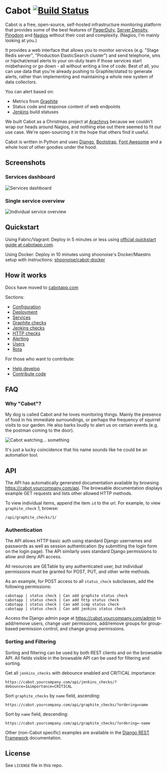 Cabot [![Build Status](https://travis-ci.org/arachnys/cabot.svg?branch=master)](https://travis-ci.org/arachnys/cabot)
=====

Cabot is a free, open-source, self-hosted infrastructure monitoring platform that provides some of the best features of [PagerDuty](http://www.pagerduty.com), [Server Density](http://www.serverdensity.com), [Pingdom](http://www.pingdom.com) and [Nagios](http://www.nagios.org) without their cost and complexity. (Nagios, I'm mainly looking at you.)

It provides a web interface that allows you to monitor services (e.g. "Stage Redis server", "Production ElasticSearch cluster") and send telephone, sms or hipchat/email alerts to your on-duty team if those services start misbehaving or go down - all without writing a line of code. Best of all, you can use data that you're already pushing to Graphite/statsd to generate alerts, rather than implementing and maintaining a whole new system of data collectors.

You can alert based on:

*   Metrics from [Graphite](https://github.com/graphite-project/graphite-web)
*   Status code and response content of web endpoints
*   [Jenkins](http://jenkins-ci.org) build statuses

We built Cabot as a Christmas project at [Arachnys](https://www.arachnys.com) because we couldn't wrap our heads around Nagios, and nothing else out there seemed to fit our use case. We're open-sourcing it in the hope that others find it useful.

Cabot is written in Python and uses [Django](https://www.djangoproject.com/), [Bootstrap](http://getbootstrap.com/), [Font Awesome](http://fontawesome.io) and a whole host of other goodies under the hood.

## Screenshots

### Services dashboard

![Services dashboard](https://dl.dropboxusercontent.com/s/cgpxe3929is2uar/cabot-service-dashboard.png?dl=1&token_hash=AAHrlDisUzWRxpg892LhlKQWFRNSkZKD7l_zdSxND-YKhw)

### Single service overview

![Individual service overview](https://dl.dropboxusercontent.com/s/541p0kbq3pwone6/cabot-service-status.png?dl=1&token_hash=AAGpSI6lyHm3-xCQSFOyyZ_SkJOzfdMIxfa-gYgCVS25pw)

## Quickstart

Using Fabric/Vagrant: Deploy in 5 minutes or less using [official quickstart guide at cabotapp.com](http://cabotapp.com/qs/quickstart.html).

Using Docker: Deploy in 10 minutes using shoonoise's Docker/Maestro
setup with instructions:
[shoonoise/cabot-docker](https://github.com/shoonoise/cabot-docker)

## How it works

Docs have moved to [cabotapp.com](http://cabotapp.com)

Sections:

*   [Configuration](http://cabotapp.com/use/configuration.html)
*   [Deployment](http://cabotapp.com/use/deployment.html)
*   [Services](http://cabotapp.com/use/services.html)
*   [Graphite checks](http://cabotapp.com/use/graphite-checks.html)
*   [Jenkins checks](http://cabotapp.com/use/jenkins-checks.html)
*   [HTTP checks](http://cabotapp.com/use/http-checks.html)
*   [Alerting](http://cabotapp.com/use/alerting.html)
*   [Users](http://cabotapp.com/use/users.html)
*   [Rota](http://cabotapp.com/use/rota.html)

For those who want to contribute:

*   [Help develop](http://cabotapp.com/dev/get-started.html)
*   [Contribute code](http://cabotapp.com/dev/contribute-code.html)

## FAQ

### Why "Cabot"?

My dog is called Cabot and he loves monitoring things. Mainly the presence of food in his immediate surroundings, or perhaps the frequency of squirrel visits to our garden. He also barks loudly to alert us on certain events (e.g. the postman coming to the door).

![Cabot watching... something](https://dl.dropboxusercontent.com/sc/w0k0185wur929la/RN6X-PkZIl/0?dl=1&token_hash=AAEvyK-dMHsvMPwMsx89tSHXsUlMC8WN_fIu_H1Vo9wxWA)

It's just a lucky coincidence that his name sounds like he could be an automation tool.

## API

The API has automatically generated documentation available by browsing https://cabot.yourcompany.com/api.  The browsable documentation displays example GET requests and lists other allowed HTTP methods.  

To view individual items, append the item `id` to the url.  For example, to view `graphite_check` 1, browse:
```
/api/graphite_checks/1/
```

### Authentication

The API allows HTTP basic auth using standard Django usernames and passwords as well as session authentication (by submitting the login form on the login page).  The API similarly uses standard Django permissions to allow and deny API access.

All resources are GETable by any authenticated user, but individual permissions must be granted for POST, PUT, and other write methods.

As an example, for POST access to all `status_check` subclasses, add the following permissions:
```
cabotapp | status check | Can add graphite status check
cabotapp | status check | Can add http status check
cabotapp | status check | Can add icmp status check
cabotapp | status check | Can add jenkins status check
```

Access the Django admin page at https://cabot.yourcompany.com/admin to add/remove users, change user permissions, add/remove groups for group-based permission control, and change group permissions.

### Sorting and Filtering

Sorting and filtering can be used by both REST clients and on the browsable API.  All fields visible in the browsable API can be used for filtering and sorting.

Get all `jenkins_checks` with debounce enabled and CRITICAL importance:
```
https://cabot.yourcompany.com/api/jenkins_checks/?debounce=1&importance=CRITICAL
```

Sort `graphite_checks` by `name` field, ascending:
```
https://cabot.yourcompany.com/api/graphite_checks/?ordering=name
```

Sort by `name` field, descending:
```
https://cabot.yourcompany.com/api/graphite_checks/?ordering=-name
```

Other (non-Cabot specific) examples are available in the [Django REST Framework](http://www.django-rest-framework.org/api-guide/filtering#djangofilterbackend) documentation.

## License

See `LICENSE` file in this repo.
